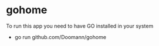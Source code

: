 # gohome

To run this app you need to have GO installed in your system

- go run github.com/Doomann/gohome
